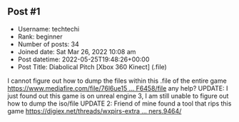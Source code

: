 ## Post #1
- Username: techtechi
- Rank: beginner
- Number of posts: 34
- Joined date: Sat Mar 26, 2022 10:08 am
- Post datetime: 2022-05-25T19:48:26+00:00
- Post Title: Diabolical Pitch [Xbox 360 Kinect] (.file)

I cannot figure out how to dump the files within this .file of the entire game [https://www.mediafire.com/file/76l6ue15 ... F6458/file](https://www.mediafire.com/file/76l6ue159rf0z9l/0E967C3576EB8B90695A76D30E95FB3477DACF6458/file) any help? UPDATE: I just found out this game is on unreal engine 3, I am still unable to figure out how to dump the iso/file UPDATE 2: Friend of mine found a tool that rips this game [https://digiex.net/threads/wxpirs-extra ... ners.9464/](https://digiex.net/threads/wxpirs-extract-content-from-xbox-360-demos-video-dlc-and-arcade-game-containers.9464/)
